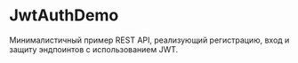 # JwtAuthDemo
Минималистичный пример REST API, реализующий регистрацию, вход и защиту эндпоинтов с использованием JWT.
